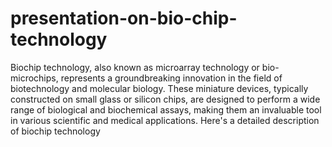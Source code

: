 # presentation-on-bio-chip-technology

Biochip technology, also known as microarray technology or bio-microchips, represents a groundbreaking innovation in the field of biotechnology and molecular biology. These miniature devices, typically constructed on small glass or silicon chips, are designed to perform a wide range of biological and biochemical assays, making them an invaluable tool in various scientific and medical applications. Here's a detailed description of biochip technology

